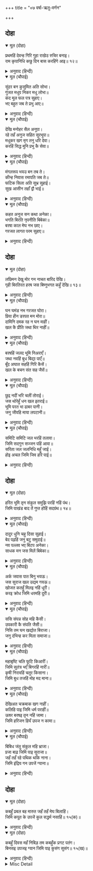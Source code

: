 +++
title = "०७ वर्षा-ऋतु-वर्णन"

+++


## दोहा


<details open><summary>मूल (दोहा)</summary>

प्रथमहिं देवन्ह गिरि गुहा राखेउ रुचिर बनाइ।  
राम कृपानिधि कछु दिन बास करहिंगे आइ॥ १२॥
</details>

<details><summary>अनुवाद (हिन्दी)</summary>

देवताओंने पहलेसे ही उस पर्वतकी एक गुफाको सुन्दर बना (सजा) रखा था। उन्होंने सोच रखा था कि कृपाकी खान श्रीरामजी कुछ दिन यहाँ आकर निवास करेंगे॥ १२॥
</details>

<details open><summary>मूल (चौपाई)</summary>

सुंदर बन कुसुमित अति सोभा।  
गुंजत मधुप निकर मधु लोभा॥  
कंद मूल फल पत्र सुहाए।  
भए बहुत जब ते प्रभु आए॥
</details>

<details><summary>अनुवाद (हिन्दी)</summary>

सुन्दर वन फूला हुआ अत्यन्त सुशोभित है। मधुके लोभसे भौंरोंके समूह गुंजार कर रहे हैं। जबसे प्रभु आये, तबसे वनमें सुन्दर कन्द, मूल, फल और पत्तोंकी बहुतायत हो गयी॥ १॥
</details>

<details open><summary>मूल (चौपाई)</summary>

देखि मनोहर सैल अनूपा।  
रहे तहँ अनुज सहित सुरभूपा॥  
मधुकर खग मृग तनु धरि देवा।  
करहिं सिद्ध मुनि प्रभु कै सेवा॥
</details>

<details><summary>अनुवाद (हिन्दी)</summary>

मनोहर और अनुपम पर्वतको देखकर देवताओंके सम्राट् श्रीरामजी छोटे भाईसहित वहाँ रह गये। देवता, सिद्ध और मुनि भौंरों, पक्षियों और पशुओंके शरीर धारण करके प्रभुकी सेवा करने लगे॥ २॥
</details>

<details open><summary>मूल (चौपाई)</summary>

मंगलरूप भयउ बन तब ते।  
कीन्ह निवास रमापति जब ते॥  
फटिक सिला अति सुभ्र सुहाई।  
सुख आसीन तहाँ द्वौ भाई॥
</details>

<details><summary>अनुवाद (हिन्दी)</summary>

जबसे रमापति श्रीरामजीने वहाँ निवास किया तबसे वन मङ्गलस्वरूप हो गया। सुन्दर स्फटिकमणिकी एक अत्यन्त उज्ज्वल शिला है, उसपर दोनों भाई सुखपूर्वक विराजमान हैं॥ ३॥
</details>

<details open><summary>मूल (चौपाई)</summary>

कहत अनुज सन कथा अनेका।  
भगति बिरति नृपनीति बिबेका॥  
बरषा काल मेघ नभ छाए।  
गरजत लागत परम सुहाए॥
</details>

<details><summary>अनुवाद (हिन्दी)</summary>

श्रीरामजी छोटे भाई लक्ष्मणजीसे भक्ति, वैराग्य, राजनीति और ज्ञानकी अनेकों कथाएँ कहते हैं। वर्षाकालमें आकाशमें छाये हुए बादल गरजते हुए बहुत ही सुहावने लगते हैं॥ ४॥
</details>

## दोहा


<details open><summary>मूल (दोहा)</summary>

लछिमन देखु मोर गन नाचत बारिद पेखि।  
गृही बिरतिरत हरष जस बिष्नुभगत कहुँ देखि॥ १३॥
</details>

<details><summary>अनुवाद (हिन्दी)</summary>

(श्रीरामजी कहने लगे—) हे लक्ष्मण! देखो, मोरोंके झुंड बादलोंको देखकर नाच रहे हैं। जैसे वैराग्यमें अनुरक्त गृहस्थ किसी विष्णुभक्तको देखकर हर्षित होते हैं॥ १३॥
</details>

<details open><summary>मूल (चौपाई)</summary>

घन घमंड नभ गरजत घोरा।  
प्रिया हीन डरपत मन मोरा॥  
दामिनि दमक रह न घन माहीं।  
खल कै प्रीति जथा थिर नाहीं॥
</details>

<details><summary>अनुवाद (हिन्दी)</summary>

आकाशमें बादल घुमड़-घुमड़कर घोर गर्जना कर रहे हैं, प्रिया (सीताजी) के बिना मेरा मन डर रहा है। बिजलीकी चमक बादलोंमें ठहरती नहीं, जैसे दुष्टकी प्रीति स्थिर नहीं रहती॥ १॥
</details>

<details open><summary>मूल (चौपाई)</summary>

बरषहिं जलद भूमि निअराएँ।  
जथा नवहिं बुध बिद्या पाएँ॥  
बूँद अघात सहहिं गिरि कैसें।  
खल के बचन संत सह जैसें॥
</details>

<details><summary>अनुवाद (हिन्दी)</summary>

बादल पृथ्वीके समीप आकर (नीचे उतरकर) बरस रहे हैं, जैसे विद्या पाकर विद्वान् नम्र हो जाते हैं। बूँदोंकी चोट पर्वत कैसे सहते हैं, जैसे दुष्टोंके वचन संत सहते हैं॥ २॥
</details>

<details open><summary>मूल (चौपाई)</summary>

छुद्र नदीं भरि चलीं तोराई।  
जस थोरेहुँ धन खल इतराई॥  
भूमि परत भा ढाबर पानी।  
जनु जीवहि माया लपटानी॥
</details>

<details><summary>अनुवाद (हिन्दी)</summary>

छोटी नदियाँ भरकर (किनारोंको) तुड़ाती हुई चलीं, जैसे थोड़े धनसे भी दुष्ट इतरा जाते हैं (मर्यादाका त्याग कर देते हैं)। पृथ्वीपर पड़ते ही पानी गँदला हो गया है, जैसे शुद्ध जीवके माया लिपट गयी हो॥ ३॥
</details>

<details open><summary>मूल (चौपाई)</summary>

समिटि समिटि जल भरहिं तलावा।  
जिमि सदगुन सज्जन पहिं आवा॥  
सरिता जल जलनिधि महुँ जाई।  
होइ अचल जिमि जिव हरि पाई॥
</details>

<details><summary>अनुवाद (हिन्दी)</summary>

जल एकत्र हो-होकर तालाबोंमें भर रहा है, जैसे सद्गुण (एक-एककर) सज्जनके पास चले आते हैं। नदीका जल समुद्रमें जाकर वैसे ही स्थिर हो जाता है, जैसे जीव श्रीहरिको पाकर अचल (आवागमनसे मुक्त) हो जाता है॥ ४॥
</details>

## दोहा


<details open><summary>मूल (दोहा)</summary>

हरित भूमि तृन संकुल समुझि परहिं नहिं पंथ।  
जिमि पाखंड बाद तें गुप्त होहिं सदग्रंथ॥ १४॥
</details>

<details><summary>अनुवाद (हिन्दी)</summary>

पृथ्वी घाससे परिपूर्ण होकर हरी हो गयी है, जिससे रास्ते समझ नहीं पड़ते। जैसे पाखण्ड-मतके प्रचारसे सद्‍ग्रन्थ गुप्त (लुप्त) हो जाते हैं॥ १४॥
</details>

<details open><summary>मूल (चौपाई)</summary>

दादुर धुनि चहु दिसा सुहाई।  
बेद पढ़हिं जनु बटु समुदाई॥  
नव पल्लव भए बिटप अनेका।  
साधक मन जस मिलें बिबेका॥
</details>

<details><summary>अनुवाद (हिन्दी)</summary>

चारों दिशाओंमें मेढकोंकी ध्वनि ऐसी सुहावनी लगती है, मानो विद्यार्थियोंके समुदाय वेद पढ़ रहे हों। अनेकों वृक्षोंमें नये पत्ते आ गये हैं, जिससे वे ऐसे हरे-भरे एवं सुशोभित हो गये हैं जैसे साधकका मन विवेक (ज्ञान) प्राप्त होनेपर हो जाता है॥ १॥
</details>

<details open><summary>मूल (चौपाई)</summary>

अर्क जवास पात बिनु भयऊ।  
जस सुराज खल उद्यम गयऊ॥  
खोजत कतहुँ मिलइ नहिं धूरी।  
करइ क्रोध जिमि धरमहि दूरी॥
</details>

<details><summary>अनुवाद (हिन्दी)</summary>

मदार और जवासा बिना पत्तेके हो गये (उनके पत्ते झड़ गये)। जैसे श्रेष्ठ राज्यमें दुष्टोंका उद्यम जाता रहा (उनकी एक भी नहीं चलती)। धूल कहीं खोजनेपर भी नहीं मिलती, जैसे क्रोध धर्मको दूर कर देता है (अर्थात् क्रोधका आवेश होनेपर धर्मका ज्ञान नहीं रह जाता)॥ २॥
</details>

<details open><summary>मूल (चौपाई)</summary>

ससि संपन्न सोह महि कैसी।  
उपकारी कै संपति जैसी॥  
निसि तम घन खद्योत बिराजा।  
जनु दंभिन्ह कर मिला समाजा॥
</details>

<details><summary>अनुवाद (हिन्दी)</summary>

अन्नसे युक्त (लहलहाती हुई खेतीसे हरी-भरी) पृथ्वी कैसी शोभित हो रही है, जैसी उपकारी पुरुषकी सम्पत्ति। रातके घने अन्धकारमें जुगनू शोभा पा रहे हैं, मानो दम्भियोंका समाज आ जुटा हो॥ ३॥
</details>

<details open><summary>मूल (चौपाई)</summary>

महाबृष्टि चलि फूटि किआरीं।  
जिमि सुतंत्र भएँ बिगरहिं नारीं॥  
कृषी निरावहिं चतुर किसाना।  
जिमि बुध तजहिं मोह मद माना॥
</details>

<details><summary>अनुवाद (हिन्दी)</summary>

भारी वर्षासे खेतोंकी क्यारियाँ फूट चली हैं, जैसे स्वतन्त्र होनेसे स्त्रियाँ बिगड़ जाती हैं। चतुर किसान खेतोंको निरा रहे हैं (उनमेंसे घास आदिको निकालकर फेंक रहे हैं)। जैसे विद्वान् लोग मोह, मद और मानका त्याग कर देते हैं॥ ४॥
</details>

<details open><summary>मूल (चौपाई)</summary>

देखिअत चक्रबाक खग नाहीं।  
कलिहि पाइ जिमि धर्म पराहीं॥  
ऊषर बरषइ तृन नहिं जामा।  
जिमि हरिजन हियँ उपज न कामा॥
</details>

<details><summary>अनुवाद (हिन्दी)</summary>

चक्रवाक पक्षी दिखायी नहीं दे रहे हैं; जैसे कलियुगको पाकर धर्म भाग जाते हैं। ऊसरमें वर्षा होती है, पर वहाँ घासतक नहीं उगती। जैसे हरिभक्तके हृदयमें काम नहीं उत्पन्न होता॥ ५॥
</details>

<details open><summary>मूल (चौपाई)</summary>

बिबिध जंतु संकुल महि भ्राजा।  
प्रजा बाढ़ जिमि पाइ सुराजा॥  
जहँ तहँ रहे पथिक थकि नाना।  
जिमि इंद्रिय गन उपजें ग्याना॥
</details>

<details><summary>अनुवाद (हिन्दी)</summary>

पृथ्वी अनेक तरहके जीवोंसे भरी हुई उसी तरह शोभायमान है, जैसे सुराज्य पाकर प्रजाकी वृद्धि होती है। जहाँ-तहाँ अनेक पथिक थककर ठहरे हुए हैं, जैसे ज्ञान उत्पन्न होनेपर इन्द्रियाँ (शिथिल होकर विषयोंकी ओर जाना छोड़ देती हैं)॥ ६॥
</details>

## दोहा


<details open><summary>मूल (दोहा)</summary>

कबहुँ प्रबल बह मारुत जहँ तहँ मेघ बिलाहिं।  
जिमि कपूत के उपजें कुल सद्धर्म नसाहिं॥ १५(क)॥
</details>

<details><summary>अनुवाद (हिन्दी)</summary>

कभी-कभी वायु बड़े जोरसे चलने लगती है, जिससे बादल जहाँ-तहाँ गायब हो जाते हैं। जैसे कुपुत्रके उत्पन्न होनेसे कुलके उत्तम धर्म (श्रेष्ठ आचरण) नष्ट हो जाते हैं॥ १५(क)॥
</details>

<details open><summary>मूल (दोहा)</summary>

कबहुँ दिवस महँ निबिड़ तम कबहुँक प्रगट पतंग।  
बिनसइ उपजइ ग्यान जिमि पाइ कुसंग सुसंग॥ १५(ख)॥
</details>

<details><summary>अनुवाद (हिन्दी)</summary>

कभी (बादलोंके कारण) दिनमें घोर अन्धकार छा जाता है और कभी सूर्य प्रकट हो जाते हैं। जैसे कुसंग पाकर ज्ञान नष्ट हो जाता है और सुसंग पाकर उत्पन्न हो जाता है॥ १५(ख)॥
</details>

<details><summary>Misc Detail</summary>


</details>
